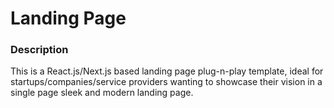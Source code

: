 # Landing Page
### Description

This is a React.js/Next.js based landing page plug-n-play template, ideal for startups/companies/service providers wanting to showcase their vision in a single page sleek and modern landing page.

